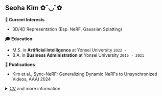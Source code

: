 ## Seoha Kim ✿˘◡˘✿


**🌈 Current Interests**
- 3D/4D Representation (Esp. NeRF, Gaussian Splatting)


**🎓 Education**
- M.S. in <b>Artificial Intelligence</b> at Yonsei University ```2022 - ``` 
- B.A. in <b>Business Administration</b> at Yonsei University ```2015 - 2021```


**📝 Publications**
- Kim et al., Sync-NeRF: Generalizing Dynamic NeRFs to Unsynchronized Videos, AAAI 2024


<details><summary><a href="https://drive.google.com/file/d/10HP3IA_1NjKcN947lwuoGC7LzhRzI58l/view?usp=sharing">CV</a> and more information</summary>
  
  ---
  
  **👩‍💼 Work Experience**
  - AI engineer at <b>Plask</b> ```2021.3 ~ 2021.8```
  - Data Scientist Intern at <b>Hyundai Mobis</b> ```2019.9 ~ 2020.2```
  
  
  **👑 Awards History**
  - AID Korea, Animal Datathon Korea 2021 <b>1st place</b>
  - Kaggle, Cassava Leaf Disease Classification Top 2% <b>Silver Medal</b>
  - Seoul National University Hospital, Sleep AI Challenge <b>5th place</b>
  
  
  **💡 Korean Patents**
  - 10-2023-0105173, Method and apparatus for representing dynamic neural radiance fields from unsynchronized videos
  - 10-2020-0022362, Apparatus of diagnosing noise quality of motor
</details>

